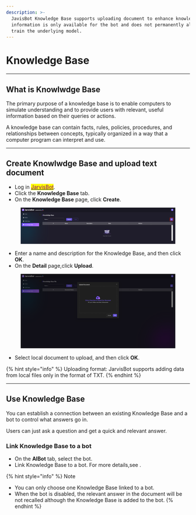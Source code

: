 ```yaml
---
description: >-
  JavisBot Knowledge Base supports uploading document to enhance knowledge. The
  information is only available for the bot and does not permanently alter or
  train the underlying model.
---
```


# Knowledge Base

***

## What is Knowlwdge Base

The primary purpose of a knowledge base is to enable computers to simulate understanding and to provide users with relevant, useful information based on their queries or actions.

A knowledge base can contain facts, rules, policies, procedures, and relationships between concepts, typically organized in a way that a computer program can interpret and use.

***

## Create Knowlwdge Base and upload text document <a href="#create-knowledge-and-upload-text-content" id="create-knowledge-and-upload-text-content"></a>

* Log in [<mark style="color:purple;">JarvisBot</mark>](https://jarvisbot.emchub.ai/).
* Click the **Knowledge Base** tab.
* On the **Knowledge Base** page, click **Create**.

<figure><img src="../.gitbook/assets/image (53).png" alt=""><figcaption></figcaption></figure>

* Enter a name and description for the Knowledge Base, and then click **OK**.
* On the **Detail** page,click **Upload**.

<figure><img src="../.gitbook/assets/image (55).png" alt=""><figcaption></figcaption></figure>

* Select local document to upload, and then click **OK**.

{% hint style="info" %}
Uploading format: JarvisBot supports adding data from local files only in the format of TXT.
{% endhint %}

***

## Use Knowledge Base <a href="#use-knowledge-1" id="use-knowledge-1"></a>

You can establish a connection between an existing Knowledge Base and a bot to control what answers go in.&#x20;

Users can just ask a question and get a quick and relevant answer.

### Link Knowledge Base to a bot <a href="#step-1-create-a-bot" id="step-1-create-a-bot"></a>

* On the **AIBot** tab, select the bot.
* Link Knowledge Base to a bot. For more details,see .

{% hint style="info" %}
Note

* You can only choose one Knowledge Base linked to a bot.
* When the bot is disabled, the relevant answer in the document will be not recalled although the Knowledge Base is added to the bot.
{% endhint %}



